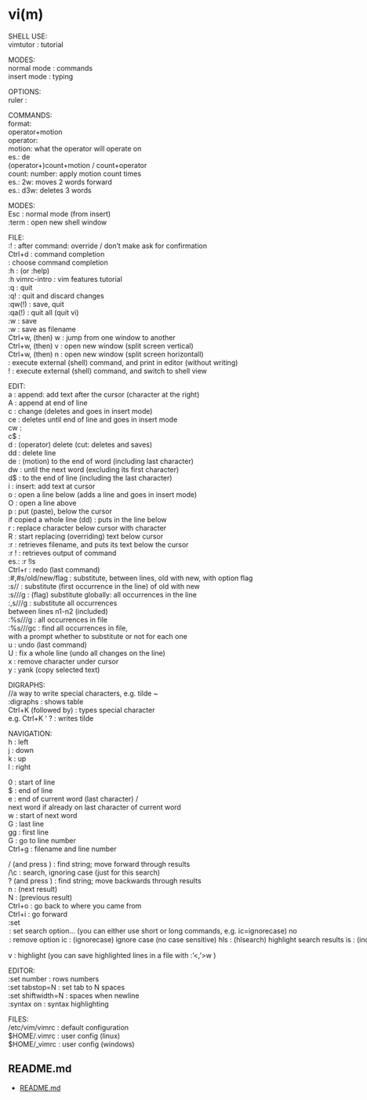 # vi(m)  
  
SHELL USE:  
vimtutor : tutorial  
  
  
MODES:  
normal mode : commands  
insert mode : typing  
  
OPTIONS:  
ruler :  
  
  
COMMANDS:  
format:  
operator+motion  
operator:   
motion: what the operator will operate on  
es.: de  
(operator+)count+motion / count+operator  
count: number: apply motion count times  
es.: 2w: moves 2 words forward  
es.: d3w: deletes 3 words  
  
  
MODES:  
Esc : normal mode (from insert)  
:term : open new shell window  
  
FILE:  
:<command>! : after command: override / don’t make ask for confirmation  
Ctrl+d : command completion  
<TAB> : choose command completion  
:h : (or :help)  
	:h vimrc-intro : vim features tutorial  
:q : quit  
	:q! : quit and discard changes  
:qw(!) : save, quit  
:qa(!) : quit all (quit vi)  
:w : save  
	:w <filename> : save as filename  
Ctrl+w, (then) w : jump from one window to another  
Ctrl+w, (then) v : open new window (split screen vertical)  
Ctrl+w, (then) n : open new window (split screen horizontall)  
<command> : execute external (shell) command, and print in editor (without writing)  
!<command> : execute external (shell) command, and switch to shell view  
  
EDIT:  
a : append: add text after the cursor (character at the right)  
A : append at end of line  
c : change (deletes and goes in insert mode)  
	ce : deletes until end of line and goes in insert mode  
	cw :  
	c$ :  
d : (operator) delete (cut: deletes and saves)  
	dd : delete line  
	de : (motion) to the end of word (including last character)  
	dw : until the next word (excluding its first character)  
	d$ : to the end of line (including the last character)  
i : insert: add text at cursor  
o : open a line below (adds a line and goes in insert mode)  
O : open a line above  
p : put (paste), below the cursor  
	if copied a whole line (dd) : puts in the line below  
r<character> : replace character below cursor with character  
R<string> : start replacing (overriding) text below cursor  
:r <filename> : retrieves filename, and puts its text below the cursor  
	:r !<command> : retrieves output of command  
		es.: :r !ls  
Ctrl+r : redo (last command)  
:#,#s/old/new/flag : substitute, between lines, old with new, with option flag  
:s/<old>/<new> : substitute (first occurrence in the line) of old with new  
	:s/<old>/<new>/g : (flag) substitute globally: all occurrences in the line  
	:<n1>,<n2>s/<old>/<new>/g : substitute all occurrences  
between lines n1-n2 (included)  
	:%s/<old>/<new>/g : all occurrences in file  
	:%s/<old>/<new>/gc : find all occurrences in file,  
with a prompt whether to substitute or not for each one  
u : undo (last command)  
U : fix a whole line (undo all changes on the line)  
x : remove character under cursor  
y : yank (copy selected text)  
  
DIGRAPHS:  
//a way to write special characters, e.g. tilde ~  
:digraphs : shows table  
Ctrl+K (followed by) <digraph sequence> : types special character  
	e.g. Ctrl+K ‘ ? : writes tilde  
  
NAVIGATION:  
h : left  
j : down  
k : up  
l : right  
  
0 : start of line  
$ : end of line  
e : end of current word (last character) /  
next word if already on last character of current word  
w : start of next word  
G : last line  
gg : first line  
<number>G : go to line number  
Ctrl+g : filename and line number  
  
/<string> (and press <ENTER>) : find string; move forward through results  
/<string>\c : search, ignoring case (just for this search)  
?<string> (and press <ENTER>) : find string; move backwards through results  
n : (next result)  
N : (previous result)  
Ctrl+o : go back to where you came from  
Ctrl+i : go forward  
:set <option> : set search option…  
	(you can either use short or long commands, e.g. ic=ignorecase)  
no<option> : remove option  
ic : (ignorecase) ignore case (no case sensitive)  
	hls : (hlsearch) highlight search results  
	is : (incsearch) in sentence: show partial matches for a search phrase  
% : move to matching parentheses  
	when on a parentheses character: move to matching parentheses  
	when on another character: move to previous opening parentheses (if present)  
  
v : highlight (you can save highlighted lines in a file with :’<,’>w <filename>)  
  
EDITOR:  
:set number : rows numbers  
:set tabstop=N : set tab to N spaces  
:set shiftwidth=N : spaces when newline  
:syntax on : syntax highlighting  
  
FILES:  
/etc/vim/vimrc : default configuration  
$HOME/.vimrc : user config (linux)  
$HOME/_vimrc : user config (windows)  

## README.md  
*	[README.md](./README.md)  

